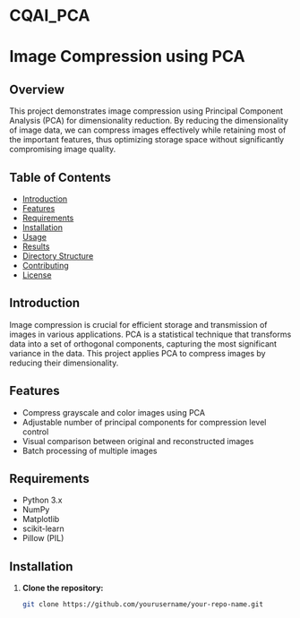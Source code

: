 # CQAI_PCA

# Image Compression using PCA

## Overview

This project demonstrates image compression using Principal Component Analysis (PCA) for dimensionality reduction. By reducing the dimensionality of image data, we can compress images effectively while retaining most of the important features, thus optimizing storage space without significantly compromising image quality.

## Table of Contents

- [Introduction](#introduction)
- [Features](#features)
- [Requirements](#requirements)
- [Installation](#installation)
- [Usage](#usage)
- [Results](#results)
- [Directory Structure](#directory-structure)
- [Contributing](#contributing)
- [License](#license)

## Introduction

Image compression is crucial for efficient storage and transmission of images in various applications. PCA is a statistical technique that transforms data into a set of orthogonal components, capturing the most significant variance in the data. This project applies PCA to compress images by reducing their dimensionality.

## Features

- Compress grayscale and color images using PCA
- Adjustable number of principal components for compression level control
- Visual comparison between original and reconstructed images
- Batch processing of multiple images

## Requirements

- Python 3.x
- NumPy
- Matplotlib
- scikit-learn
- Pillow (PIL)

## Installation

1. **Clone the repository:**

   ```bash
   git clone https://github.com/yourusername/your-repo-name.git
